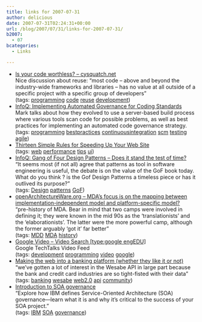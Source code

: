 ```yaml
---
title: links for 2007-07-31
author: delicious
date: 2007-07-31T02:24:31+00:00
url: /blog/2007/07/31/links-for-2007-07-31/
b2007:
  - 07
bcategories:
  - Links

---
```

  * <div>
      <a href="http://cysquatch.net/blog/?p=43">Is your code worthless? &#8211; cysquatch.net</a>
    </div>
    
    <div>
      Nice discussion about reuse: &#8220;most code &#8211; above and beyond the industry-wide frameworks and libraries &#8211; has no value at all outside of a specific project with a specific group of developers&#8221;
    </div>
    
    <div>
      (tags: <a href="http://del.icio.us/frodenas/programming">programming</a> <a href="http://del.icio.us/frodenas/code">code</a> <a href="http://del.icio.us/frodenas/reuse">reuse</a> <a href="http://del.icio.us/frodenas/development">development</a>)
    </div>

  * <div>
      <a href="http://www.infoq.com/articles/governance-coding-standards">InfoQ: Implementing Automated Governance for Coding Standards</a>
    </div>
    
    <div>
      Mark talks about how they evolved to use a server-based build process where various tools scan code for possible problems, as well as best practices for implementing an automated code governance strategy.
    </div>
    
    <div>
      (tags: <a href="http://del.icio.us/frodenas/programming">programming</a> <a href="http://del.icio.us/frodenas/bestpractices">bestpractices</a> <a href="http://del.icio.us/frodenas/continuousintegration">continuousintegration</a> <a href="http://del.icio.us/frodenas/scm">scm</a> <a href="http://del.icio.us/frodenas/testing">testing</a> <a href="http://del.icio.us/frodenas/agile">agile</a>)
    </div>

  * <div>
      <a href="http://developer.yahoo.com/performance/rules.html">Thirteen Simple Rules for Speeding Up Your Web Site</a>
    </div>
    
    <div>
      (tags: <a href="http://del.icio.us/frodenas/web">web</a> <a href="http://del.icio.us/frodenas/performance">performance</a> <a href="http://del.icio.us/frodenas/tips">tips</a> <a href="http://del.icio.us/frodenas/ui">ui</a>)
    </div>

  * <div>
      <a href="http://www.infoq.com/news/2007/07/GoFCriticism">InfoQ: Gang of Four Design Patterns &#8211; Does it stand the test of time?</a>
    </div>
    
    <div>
      &#8220;It seems most (if not all) agree that patterns as tool in software engineering is useful, the debate is on the value of the GoF book today. What do you think ? is the Gof Design Patterns a timeless piece or has it outlived its purpose?&#8221;
    </div>
    
    <div>
      (tags: <a href="http://del.icio.us/frodenas/Design">Design</a> <a href="http://del.icio.us/frodenas/patterns">patterns</a> <a href="http://del.icio.us/frodenas/GoF">GoF</a>)
    </div>

  * <div>
      <a href="http://www.openarchitectureware.org/forum/viewtopic.php?showtopic=4416">openArchitectureWare.org &#8211; MDA&#8217;s focus is on the mapping between implementation-independent model and platform-specific model?</a>
    </div>
    
    <div>
      &#8220;pre-history of MDA. Bear in mind that two camps were involved in defining it; they were known in the mid 90s as the &#8216;translationists&#8217; and the &#8216;elaborationists&#8217;. The latter were the more powerful camp, although the former arguably &#8216;got it&#8217; far better&#8221;
    </div>
    
    <div>
      (tags: <a href="http://del.icio.us/frodenas/MDD">MDD</a> <a href="http://del.icio.us/frodenas/MDA">MDA</a> <a href="http://del.icio.us/frodenas/history">history</a>)
    </div>

  * <div>
      <a href="http://video.google.com/videofeed?type=search&q=type%3Agoogle+engEDU&so=1&num=20&output=rss">Google Video &#8211; Video Search [type:google engEDU]</a>
    </div>
    
    <div>
      Google TechTalks Video Feed
    </div>
    
    <div>
      (tags: <a href="http://del.icio.us/frodenas/development">development</a> <a href="http://del.icio.us/frodenas/programming">programming</a> <a href="http://del.icio.us/frodenas/video">video</a> <a href="http://del.icio.us/frodenas/google">google</a>)
    </div>

  * <div>
      <a href="http://radar.oreilly.com/archives/2007/07/making_the_web.html">Making the web into a banking platform (whether they like it or not)</a>
    </div>
    
    <div>
      &#8220;we&#8217;ve gotten a lot of interest in the Wesabe API in large part because the bank and credit card industries are so tight-fisted with their data&#8221;
    </div>
    
    <div>
      (tags: <a href="http://del.icio.us/frodenas/banking">banking</a> <a href="http://del.icio.us/frodenas/wesabe">wesabe</a> <a href="http://del.icio.us/frodenas/web2.0">web2.0</a> <a href="http://del.icio.us/frodenas/api">api</a> <a href="http://del.icio.us/frodenas/community">community</a>)
    </div>

  * <div>
      <a href="http://www.ibm.com/developerworks/ibm/library/ar-servgov/">Introduction to SOA governance</a>
    </div>
    
    <div>
      &#8220;Explore how IBM defines Service-Oriented Architecture (SOA) governance—learn what it is and why it&#8217;s critical to the success of your SOA project.&#8221;
    </div>
    
    <div>
      (tags: <a href="http://del.icio.us/frodenas/IBM">IBM</a> <a href="http://del.icio.us/frodenas/SOA">SOA</a> <a href="http://del.icio.us/frodenas/governance">governance</a>)
    </div>